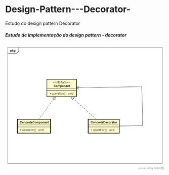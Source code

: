 # Design-Pattern---Decorator-
Estudo do design pattern Decorator

<h5><p>Estudo de implementação do design pattern - decorator</p></h5>

![Decorator](https://github.com/vitorfelipep/Design-Pattern---Decorator-/blob/master/image/Decorator.png)
